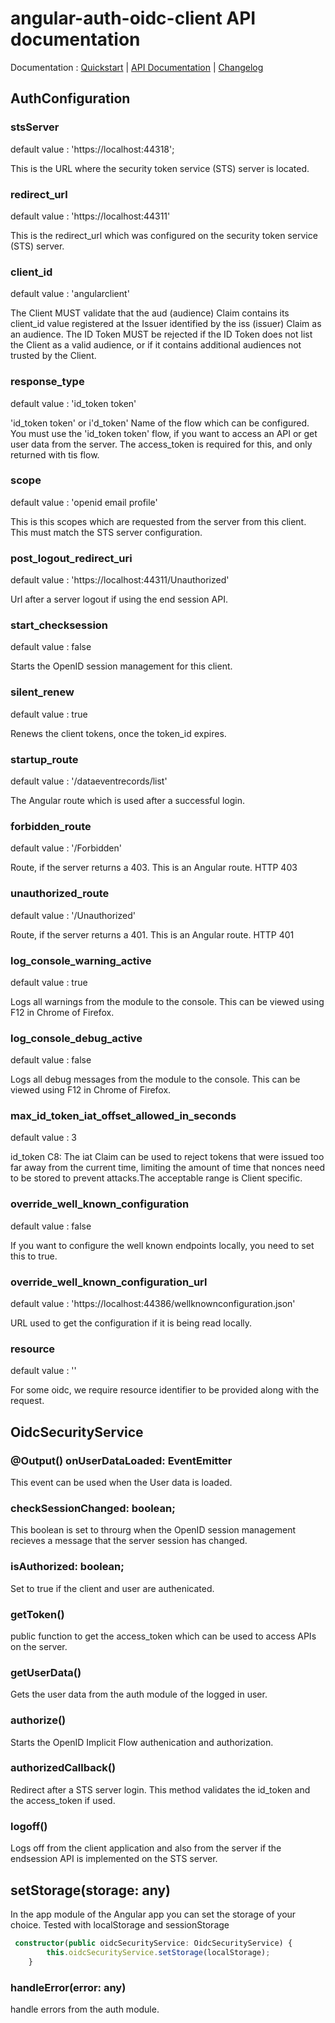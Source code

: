 # angular-auth-oidc-client API documentation

Documentation : [Quickstart](https://github.com/damienbod/angular-auth-oidc-client) | [API Documentation](https://github.com/damienbod/angular-auth-oidc-client/blob/master/API_DOCUMENTATION.md) | [Changelog](https://github.com/damienbod/angular-auth-oidc-client/blob/master/CHANGELOG.md)

## AuthConfiguration 

### stsServer

default value : 'https://localhost:44318';

This is the URL where the security token service (STS) server is located.
### redirect_url

default value : 'https://localhost:44311'

This is the redirect_url which was configured on the security token service (STS) server.

### client_id

default value : 'angularclient'

The Client MUST validate that the aud (audience) Claim contains its client_id value registered at the Issuer identified by the iss (issuer) Claim as an audience. The ID Token MUST be rejected if the ID Token does not list the Client as a valid audience, or if it contains additional audiences not trusted by the Client.

### response_type

default value : 'id_token token'

'id_token token' or i'd_token' Name of the flow which can be configured. You must use the 'id_token token' flow, if you want to access an API or get user data from the server. The access_token is required for this, and only returned with tis flow.

### scope

default value : 'openid email profile'

This is this scopes which are requested from the server from this client. This must match the STS server configuration.

### post_logout_redirect_uri

default value : 'https://localhost:44311/Unauthorized'

Url after a server logout if using the end session API. 

### start_checksession

default value : false

Starts the OpenID session management for this client.

### silent_renew

default value : true

Renews the client tokens, once the token_id expires.

### startup_route

default value : '/dataeventrecords/list'

The Angular route which is used after a successful login.

### forbidden_route

default value : '/Forbidden'

Route, if the server returns a 403. This is an Angular route. HTTP 403

### unauthorized_route

default value : '/Unauthorized'

Route, if the server returns a 401. This is an Angular route. HTTP 401

### log_console_warning_active

default value : true

Logs all warnings from the module to the console. This can be viewed using F12 in Chrome of Firefox.

### log_console_debug_active

default value : false

Logs all debug messages from the module to the console. This can be viewed using F12 in Chrome of Firefox.

### max_id_token_iat_offset_allowed_in_seconds

default value : 3

id_token C8: The iat Claim can be used to reject tokens that were issued too far away from the current time, limiting the amount of time that nonces need to be stored to prevent attacks.The acceptable range is Client specific.
	
### override_well_known_configuration

default value : false

If you want to configure the well known endpoints locally, you need to set this to true.

### override_well_known_configuration_url
	
default value : 'https://localhost:44386/wellknownconfiguration.json'

URL used to get the configuration if it is being read locally.

### resource

default value : ''

For some oidc, we require resource identifier to be provided along with the request.
   

## OidcSecurityService

### @Output() onUserDataLoaded: EventEmitter<any>

This event can be used when the User data is loaded.

### checkSessionChanged: boolean;
	
This boolean is set to throurg when the OpenID session management recieves a message that the server session has changed.

### isAuthorized: boolean;

Set to true if the client and user are authenicated.

### getToken()

public function to get the access_token which can be used to access APIs on the server.

### getUserData()
	
Gets the user data from the auth module of the logged in user.

### authorize() 

Starts the OpenID Implicit Flow authenication and authorization.

### authorizedCallback() 

Redirect after a STS server login. This method validates the id_token and the access_token if used. 

### logoff()

Logs off from the client application and also from the server if the endsession API is implemented on the STS server.

###

## setStorage(storage: any)

In the app module of the Angular app you can set the storage of your choice. Tested with localStorage and sessionStorage

```typescript
 constructor(public oidcSecurityService: OidcSecurityService) {
        this.oidcSecurityService.setStorage(localStorage);
    }
```

### handleError(error: any)

handle errors from the auth module.